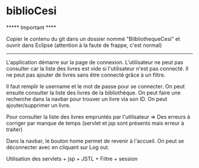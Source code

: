# biblioCesi
***** Important ****

Copier le contenu du git dans un dossier nommé "BilbliothequeCesi" et ouvrir dans Eclipse (attention à la faute de frappe, c'est normal)


**** ****

L'application démarre sur la page de connexion.
L'utilisateur ne peut pas consulter car la liste des livres est vide si l'utilisateur n'est pas connecté.
Il ne peut pas ajouter de livres sans être connecté grâce à un filtre.

Il faut remplir le username et le mot de passe pour se connecter.
On peut ensuite consulter la liste des livres de la bibliothèque.
On peut faire une recherche dans la navbar pour trouver un livre via son ID.
On peut ajouter/supprimer un livre.

Pour consulter la liste des livres empruntés par l'utilisateur => Des erreurs à corriger par manque de temps (servlet et jsp sont présents mais erreur à traiter)

Dans la navbar, le bouton home permet de revenir à l'accueil.
On peut se déconnecter avec en cliquant sur Log out.


Utilisation des servlets + jsp + JSTL + Filtre + session